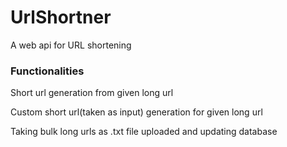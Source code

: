 # UrlShortner
A web api for URL shortening

### Functionalities
Short url generation from given long url

Custom short url(taken as input) generation for given long url

Taking bulk long urls as .txt file uploaded and updating database
